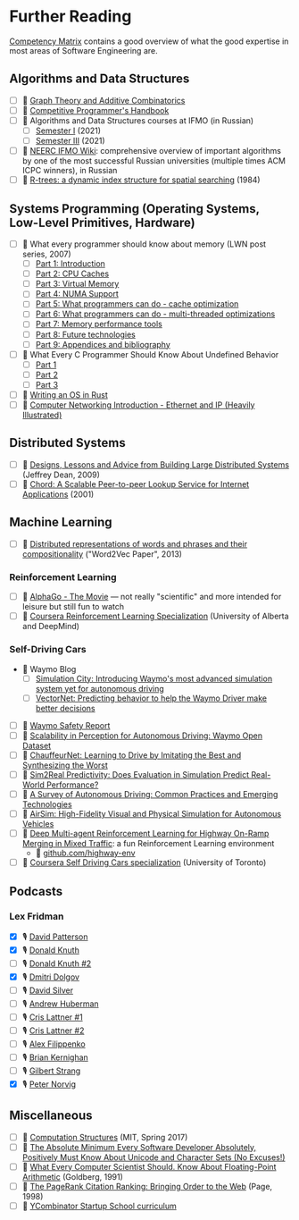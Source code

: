 # Further Reading

[Competency
Matrix](https://sijinjoseph.netlify.app/programmer-competency-matrix/) contains
a good overview of what the good expertise in most areas of Software
Engineering are.

## Algorithms and Data Structures

- [ ] 🎥 [Graph Theory and Additive
  Combinatorics](https://youtube.com/playlist?list=PLUl4u3cNGP62qauV_CpT1zKaGG_Vj5igX)
- [ ] 📖 [Competitive Programmer's
  Handbook](https://www.goodreads.com/book/show/34861344-competitive-programmer-s-handbook)
- [ ] 🎥 Algorithms and Data Structures courses at IFMO (in Russian)
  - [ ] [Semester
    I](https://youtube.com/playlist?list=PLrS21S1jm43jtiCPtU2xu8v8NQcbFRVX4)
    (2021)
  - [ ] [Semester
    III](https://youtube.com/playlist?list=PLrS21S1jm43gpHkErn2Ecel6dvio5e6EO)
    (2021)
- [ ] 🔗 [NEERC IFMO
  Wiki](http://neerc.ifmo.ru/wiki/index.php?title=%D0%90%D0%BB%D0%B3%D0%BE%D1%80%D0%B8%D1%82%D0%BC%D1%8B_%D0%B8_%D1%81%D1%82%D1%80%D1%83%D0%BA%D1%82%D1%83%D1%80%D1%8B_%D0%B4%D0%B0%D0%BD%D0%BD%D1%8B%D1%85):
  comprehensive overview of important algorithms by one of the most successful
  Russian universities (multiple times ACM ICPC winners), in Russian
- [ ] 📄 [R-trees: a dynamic index structure for spatial
  searching](http://www-db.deis.unibo.it/courses/SI-LS/papers/Gut84.pdf) (1984)

## Systems Programming (Operating Systems, Low-Level Primitives, Hardware)

- [ ] 🔗 What every programmer should know about memory (LWN post series, 2007)
  - [ ] [Part 1: Introduction](https://lwn.net/Articles/250967)
  - [ ] [Part 2: CPU Caches](https://lwn.net/Articles/252125)
  - [ ] [Part 3: Virtual Memory](https://lwn.net/Articles/253361)
  - [ ] [Part 4: NUMA Support](https://lwn.net/Articles/254445)
  - [ ] [Part 5: What programmers can do - cache
    optimization](https://lwn.net/Articles/255364)
  - [ ] [Part 6: What programmers can do - multi-threaded
    optimizations](https://lwn.net/Articles/256433)
  - [ ] [Part 7: Memory performance tools](https://lwn.net/Articles/257209)
  - [ ] [Part 8: Future technologies](https://lwn.net/Articles/258154)
  - [ ] [Part 9: Appendices and bibliography](https://lwn.net/Articles/258188/)
- [ ] 🔗 What Every C Programmer Should Know About Undefined Behavior
  - [ ] [Part
    1](http://blog.llvm.org/2011/05/what-every-c-programmer-should-know.html)
  - [ ] [Part
    2](https://blog.llvm.org/2011/05/what-every-c-programmer-should-know_14.html)
  - [ ] [Part
    3](https://blog.llvm.org/2011/05/what-every-c-programmer-should-know_21.html)
- [ ] 📖 [Writing an OS in Rust](https://os.phil-opp.com/)
- [ ] 🔗 [Computer Networking Introduction - Ethernet and IP (Heavily
  Illustrated)](https://iximiuz.com/en/posts/computer-networking-101/)

## Distributed Systems

- [ ] 🔗 [Designs, Lessons and Advice from Building Large Distributed
  Systems](https://www.cs.cornell.edu/projects/ladis2009/talks/dean-keynote-ladis2009.pdf)
  (Jeffrey Dean, 2009)
- [ ] 📄 [Chord: A Scalable Peer-to-peer Lookup Service for Internet
  Applications](https://pdos.csail.mit.edu/papers/chord:sigcomm01/chord_sigcomm.pdf)
  (2001)

## Machine Learning

- [ ] 📄 [Distributed representations of words and phrases and their
  compositionality](https://proceedings.neurips.cc/paper/2013/file/9aa42b31882ec039965f3c4923ce901b-Paper.pdf)
  ("Word2Vec Paper", 2013)

### Reinforcement Learning

- [ ] 🎥 [AlphaGo - The Movie](https://youtu.be/WXuK6gekU1Y) &mdash; not really
  "scientific" and more intended for leisure but still fun to watch
- [ ] 🎥 [Coursera Reinforcement Learning
  Specialization](https://www.coursera.org/specializations/reinforcement-learning)
  (University of Alberta and DeepMind)

### Self-Driving Cars

- 🔗 Waymo Blog
  - [ ] [Simulation City: Introducing Waymo's most advanced simulation system
  yet for autonomous
  driving](https://blog.waymo.com/2021/06/SimulationCity.html)
  - [ ] [VectorNet: Predicting behavior to help the Waymo Driver make better
  decisions](https://blog.waymo.com/2020/05/vectornet.html)
- [ ] 📄 [Waymo Safety Report](waymo.com/safety/safety-report)
- [ ] 📄 [Scalability in Perception for Autonomous Driving: Waymo Open
  Dataset](https://arxiv.org/abs/1912.04838)
- [ ] 📄 [ChauffeurNet: Learning to Drive by Imitating the Best and Synthesizing
  the Worst](https://arxiv.org/abs/1812.03079)
- [ ] 📄 [Sim2Real Predictivity: Does Evaluation in Simulation Predict
  Real-World Performance?](https://arxiv.org/abs/1912.06321)
- [ ] 📄 [A Survey of Autonomous Driving: Common Practices and Emerging
  Technologies](https://arxiv.org/abs/1906.05113)
- [ ] 📄 [AirSim: High-Fidelity Visual and Physical Simulation for Autonomous
  Vehicles](https://arxiv.org/abs/1705.05065v2)
- [ ] 📄 [Deep Multi-agent Reinforcement Learning for Highway On-Ramp Merging in
  Mixed Traffic](https://arxiv.org/abs/2105.05701v1): a fun Reinforcement
  Learning environment
  - 🔗 [github.com/highway-env](https://github.com/eleurent/highway-env)
- [ ] 🎥 [Coursera Self Driving Cars
  specialization](https://www.coursera.org/specializations/self-driving-cars)
  (University of Toronto)

## Podcasts

### Lex Fridman

- [x] 🎙️ [David Patterson](https://youtu.be/naed4C4hfAg)
- [x] 🎙️ [Donald Knuth](https://youtu.be/2BdBfsXbST8)
- [ ] 🎙️ [Donald Knuth #2](https://youtu.be/EE1R8FYUJm0)
- [x] 🎙️ [Dmitri Dolgov](https://youtu.be/P6prRXkI5HM)
- [ ] 🎙️ [David Silver](https://youtu.be/uPUEq8d73JI)
- [ ] 🎙️ [Andrew Huberman](https://youtu.be/Ktj050DxG7Q)
- [ ] 🎙️ [Cris Lattner #1](https://www.youtube.com/watch?v=yCd3CzGSte8)
- [ ] 🎙️ [Cris Lattner #2](https://youtu.be/nWTvXbQHwWs)
- [ ] 🎙️ [Alex Filippenko](https://youtu.be/WxfA1OSev4c)
- [ ] 🎙️ [Brian Kernighan](https://youtu.be/O9upVbGSBFo)
- [ ] 🎙️ [Gilbert Strang](https://youtu.be/lEZPfmGCEk0)
- [x] 🎙️ [Peter Norvig](https://youtu.be/_VPxEcT_Adc)

## Miscellaneous

- [ ] 🎥 [Computation
  Structures](https://youtube.com/playlist?list=PLUl4u3cNGP62WVs95MNq3dQBqY2vGOtQ2)
  (MIT, Spring 2017)
- [ ] 🔗 [The Absolute Minimum Every Software Developer Absolutely, Positively
  Must Know About Unicode and Character Sets (No
  Excuses!)](https://www.joelonsoftware.com/2003/10/08/the-absolute-minimum-every-software-developer-absolutely-positively-must-know-about-unicode-and-character-sets-no-excuses/)
- [ ] 📄 [What Every Computer Scientist Should. Know About Floating-Point
  Arithmetic](https://docs.oracle.com/cd/E19957-01/800-7895/800-7895.pdf)
  (Goldberg, 1991)
- [ ] 📄 [The PageRank Citation Ranking: Bringing Order to the
  Web](http://ilpubs.stanford.edu:8090/422/1/1999-66.pdf) (Page, 1998)
- [ ] 🎥 [YCombinator Startup School curriculum](https://www.startupschool.org)
